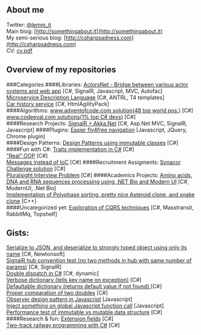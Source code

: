 ## About me
Twitter: [@lemm_it](www.twitter.com/lemm_it)  
Main blog: [http://somethingabout.it](http://somethingabout.it)  
My semi-serious blog: [http://csharpsadness.com](http://csharpsadness.com)  
CV: [cv.pdf](https://github.com/lemmit/overview/blob/master/cv.pdf)

## Overview of my repositories
###Categories
####Libraries:
[ActorsNet - Bridge between various actor systems and web app](https://github.com/lemmit/ActorsNet) [C#, SignalR, Javascript, MVC, Autofac]  
[Microservice Description Language](https://github.com/lemmit/MicroserviceMatrixDSL) [C#, ANTRL, T4 templates]  
[Car history service](https://github.com/lemmit/CarInfoService) [C#, HtmlAgilityPack]  
####Algorithms:
[www.adventofcode.com solution(48 top world pos.)](https://github.com/lemmit/AdventOfCode15) [C#]  
[www.codeeval.com solutions(1% top C# devs)](https://github.com/lemmit/CodeEval) [C#]  
####Research Projects:
[SignalR + Akka.Net](https://github.com/lemmit/signalr-meets-akka) [C#, Asp.Net MVC, SignalR, Javascript]
####Plugins:
[Easier fly4free navigation](https://github.com/lemmit/fly4free-ajax-gallery-chrome-extension) [Javascript, JQuery, Chrome plugin]  
####Design Patterns:
[Design Patterns using immutable classes](https://github.com/lemmit/DesignPatternsUsingImmutableClasses) [C#]
####Fun with C#:
[Traits implementation in C#](https://github.com/lemmit/CSharpTraits) [C#]  
["Real" OOP](https://github.com/lemmit/RealOOP) [C#]  
[Messages instead of IoC](https://github.com/lemmit/MessageBasedDependencies) [C#]
####Recruitment Assigments:
[Synacor Challenge solution](https://github.com/lemmit/SynacorVirtualMachine) [C#]  
[Pluralsight Interview Problem](https://github.com/lemmit/PluralsightInterviewProblems) [C#]
####Academics Projects:
[Amino acids, DNA and RNA sequences processing using .NET Bio and Modern UI](https://github.com/lemmit/BioinformaticsKKR) [C#, ModernUI, .Net Bio]  
[Implementation of Polyphase sorting, pretty nice Asteroid clone, and snake clone](https://github.com/lemmit/DugOff) [C++]  
####Uncategorized yet:
[Exploration of CQRS techniques](https://github.com/lemmit/Chatty-cqrs) [C#, Masstransit, RabbitMq, Topshelf]

## Gists:
[Serialize to JSON, and deserialize to strongly typed object using only its name](https://gist.github.com/lemmit/f0d8671bb970d1ae1040) [C#, Newtonsoft]  
[SignalR hub convention test (no two methods in hub with same number of params)](https://gist.github.com/lemmit/1af0289a30021e31da92) [C#, SignalR]  
[Double dispatch in C#](https://gist.github.com/lemmit/0dacecbff5d5de838456) [C#, dynamic]  
[Verbose dictionary (tells key name on exception)](https://gist.github.com/lemmit/61a14f00fc61c73e0e30)  [C#]  
[Defaultable dictionary (returns default value if not found) ](https://gist.github.com/lemmit/dce49222a2d042b81d53) [C#]  
[Proper comparation of two doubles](https://gist.github.com/lemmit/0b781309f7bf53ca8973)  [C#]  
[Observer design pattern in Javascript](https://gist.github.com/lemmit/941e27966e49a12ba5a6) [Javascript]  
[Inject something on global Javascript function call](https://gist.github.com/lemmit/43066ef63de015f2d1e6) [Javascript]  
[Performance test of immutable vs mutable data structure](https://gist.github.com/lemmit/354b6185886bba6a1d9b) [C#]  
####Research & fun:
[Extension fields](https://gist.github.com/lemmit/6790c0f20dd02a25da2e)  [C#]  
[Two-track railway programming with C#](https://gist.github.com/lemmit/47eb5b24f63ca11da6c5)  [C#]


